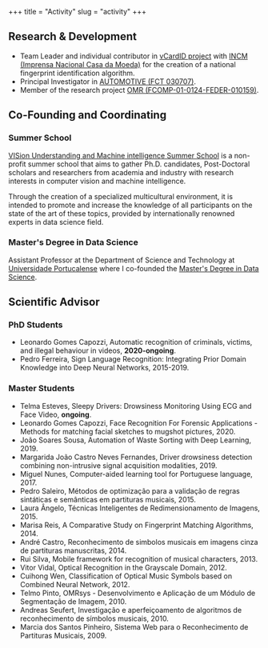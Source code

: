 +++
title = "Activity"
slug = "activity"
+++

## Research \& Development
- Team Leader and individual contributor in [vCardID project](http://vcmi.inesctec.pt/projects/vcardid) with [INCM (Imprensa Nacional Casa da Moeda)](https://incm.pt/portal/index.jsp?lang=en) for the creation of a national fingerprint identification algorithm.
- Principal Investigator in [AUTOMOTIVE (FCT 030707)](http://vcmi.inesctec.pt/projects/automotive).
- Member of the research project [OMR (FCOMP-01-0124-FEDER-010159)](http://vcmi.inesctec.pt/projects/omr).

## Co-Founding and Coordinating
### Summer School
[VISion Understanding and Machine intelligence Summer School](http://visum.inesctec.pt) is a non-profit summer school that aims to gather Ph.D. candidates, Post-Doctoral scholars and researchers from academia and industry with research interests in computer vision and machine intelligence.

Through the creation of a specialized multicultural environment, it is intended to promote and increase the knowledge of all participants on the state of the art of these topics, provided by internationally renowned experts in data science field.

### Master's Degree in Data Science
Assistant Professor at the Department of Science and Technology at [Universidade Portucalense](https://www.upt.pt/) where I co-founded the [Master's Degree in Data Science](https://www.upt.pt/curso.php?e=940). 

## Scientific Advisor
### PhD Students
- Leonardo Gomes Capozzi, Automatic recognition of criminals, victims, and illegal behaviour in videos, **2020-ongoing**.
- Pedro Ferreira, Sign Language Recognition: Integrating Prior Domain Knowledge into Deep Neural Networks, 2015-2019.

### Master Students
- Telma Esteves, Sleepy Drivers: Drowsiness Monitoring Using ECG and Face Video, **ongoing**.
- Leonardo Gomes Capozzi, Face Recognition For Forensic Applications - Methods for matching facial sketches to mugshot pictures, 2020.
- João Soares Sousa, Automation of Waste Sorting with Deep Learning, 2019.
- Margarida João Castro Neves Fernandes, Driver drowsiness detection combining non-intrusive signal acquisition modalities, 2019.
- Miguel Nunes, Computer-aided learning tool for Portuguese language, 2017.
- Pedro Saleiro, Métodos de optimização para a validação de regras sintáticas e semânticas em partituras musicais, 2015.
- Laura Ângelo, Técnicas Inteligentes de Redimensionamento de Imagens, 2015.
- Marisa Reis, A Comparative Study on Fingerprint Matching Algorithms, 2014.
- André Castro, Reconhecimento de simbolos musicais em imagens cinza de partituras manuscritas, 2014.
- Rui Silva, Mobile framework for recognition of musical characters, 2013.
- Vitor Vidal, Optical Recognition in the Grayscale Domain, 2012.
- Cuihong Wen, Classification of Optical Music Symbols based on Combined Neural Network, 2012.
- Telmo Pinto, OMRsys - Desenvolvimento e Aplicação de um Módulo de Segmentação de Imagem, 2010.
- Andreas Seufert, Investigação e aperfeiçoamento de algoritmos de reconhecimento de símbolos musicais, 2010.
- Marcia dos Santos Pinheiro, Sistema Web para o Reconhecimento de Partituras Musicais, 2009.
